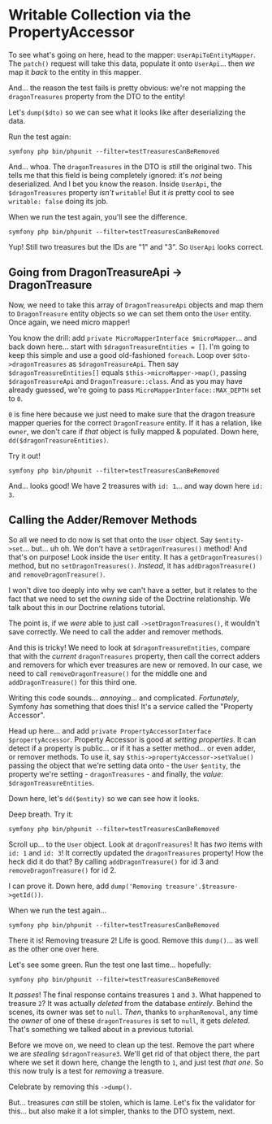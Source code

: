 # Writable Collection via the PropertyAccessor

To see what's going on here, head to the mapper: `UserApiToEntityMapper`. The
`patch()` request will take this data, populate it onto `UserApi`... then *we* map
it *back* to the entity in this mapper.

And... the reason the test fails is pretty obvious: we're not mapping the
`dragonTreasures` property from the DTO to the entity!

Let's `dump($dto)` so we can see what it looks like after deserializing the
data.

Run the test again:

```terminal-silent
symfony php bin/phpunit --filter=testTreasuresCanBeRemoved
```

And... whoa. The `dragonTreasures` in the DTO is *still* the original two. This
tells me that this field is being completely ignored: it's *not* being
deserialized. And I bet you know the reason. Inside `UserApi`, the `$dragonTreasures`
property *isn't* `writable`! But it *is* pretty cool to see `writable: false` doing
its job.

When we run the test again, you'll see the difference.

```terminal-silent
symfony php bin/phpunit --filter=testTreasuresCanBeRemoved
```

Yup! Still two treasures but the IDs are "1" and "3". So `UserApi` looks correct.

## Going from DragonTreasureApi -> DragonTreasure

Now, we need to take this array of `DragonTreasureApi` objects and map them to
`DragonTreasure` entity objects so we can set them onto the `User` entity. Once again,
we need micro mapper!

You know the drill: add `private MicroMapperInterface $microMapper`... and back down
here... start with `$dragonTreasureEntities = []`. I'm going to keep this simple
and use a good old-fashioned `foreach`. Loop over `$dto->dragonTreasures` as
`$dragonTreasureApi`. Then say `$dragonTreasureEntities[]` equals
`$this->microMapper->map()`, passing `$dragonTreasureApi` and `DragonTreasure::class`.
And as you may have already guessed, we're going to pass
`MicroMapperInterface::MAX_DEPTH` set to `0`.

`0` is fine here because we just need to make sure that the dragon treasure
mapper queries for the correct `DragonTreasure` entity. If it has a relation,
like `owner`, we don't care if *that* object is fully mapped & populated.
Down here, `dd($dragonTreasureEntities)`.

Try it out!

```terminal-silent
symfony php bin/phpunit --filter=testTreasuresCanBeRemoved
```

And... looks good! We have 2 treasures with `id: 1`... and way down here
`id: 3`.

## Calling the Adder/Remover Methods

So all we need to do now is set that onto the `User` object. Say `$entity->set`...
but... uh oh. We don't have a `setDragonTreasures()` method! And that's on purpose!
Look inside the `User` entity. It has a `getDragonTreasures()` method, but
no `setDragonTreasures()`. *Instead*, it has `addDragonTreasure()`
and `removeDragonTreasure()`.

I won't dive too deeply into why we can't have a setter, but it relates to the
fact that we need to set the *owning* side of the Doctrine relationship. We talk
about this in our Doctrine relations tutorial.

The point is, if we *were* able to just call `->setDragonTreasures()`, it wouldn't
save correctly. We need to call the adder and remover methods.

And this is tricky! We need to look at `$dragonTreasureEntities`, compare that with
the *current* `dragonTreasures` property, then call the correct adders and removers
for which ever treasures are new or removed. In our case, we need to call
`removeDragonTreasure()` for the middle one and `addDragonTreasure()` for this
third one.

Writing this code sounds... *annoying*... and complicated. *Fortunately*, Symfony
*has* something that does this! It's a service called the "Property Accessor".

Head up here... and add `private PropertyAccessorInterface $propertyAccessor`.
Property Accessor is good at *setting properties*. It can detect if a property is
public... or if it has a setter method... or even adder, or remover methods.
To use it, say `$this->propertyAccessor->setValue()` passing the object that we're
setting data onto - the `User` `$entity`, the property we're setting -
`dragonTreasures` - and finally, the *value*: `$dragonTreasureEntities`.

Down here, let's `dd($entity)` so we can see how it looks.

Deep breath. Try it:

```terminal-silent
symfony php bin/phpunit --filter=testTreasuresCanBeRemoved
```

Scroll up... to the `User` object. Look at `dragonTreasures`! It has *two*
items with `id: 1` and `id: 3`! It correctly updated the `dragonTreasures` property!
How the heck did it do that? By calling `addDragonTreasure()` for id 3 and
`removeDragonTreasure()` for id 2.

I can prove it. Down here, add `dump('Removing treasure'.$treasure->getId())`.

When we run the test again...

```terminal-silent
symfony php bin/phpunit --filter=testTreasuresCanBeRemoved
```

There it is! Removing treasure 2! Life is good. Remove this `dump()`... as well as
the other one over here.

Let's see some green. Run the test one last time... hopefully:

```terminal-silent
symfony php bin/phpunit --filter=testTreasuresCanBeRemoved
```

It *passes*! The final response contains treasures `1` and `3`. What happened
to treasure `2`? It was actually *deleted* from the database *entirely*. Behind the
scenes, its owner was set to `null`. *Then*, thanks to `orphanRemoval`, any time
the *owner* of one of these `dragonTreasures` is set to `null`, it gets *deleted*.
That's something we talked about in a previous tutorial.

Before we move on, we need to clean up the test. Remove the
part where we are *stealing* `$dragonTreasure3`. We'll get rid of that object there,
the part where we set it down here, change the length to `1`, and just test
*that one*. So this now truly is a test for *removing* a treasure.

Celebrate by removing this `->dump()`.

But... treasures *can* still be stolen, which is lame. Let's fix the validator
for this... but also make it a lot simpler, thanks to the DTO system, next.
